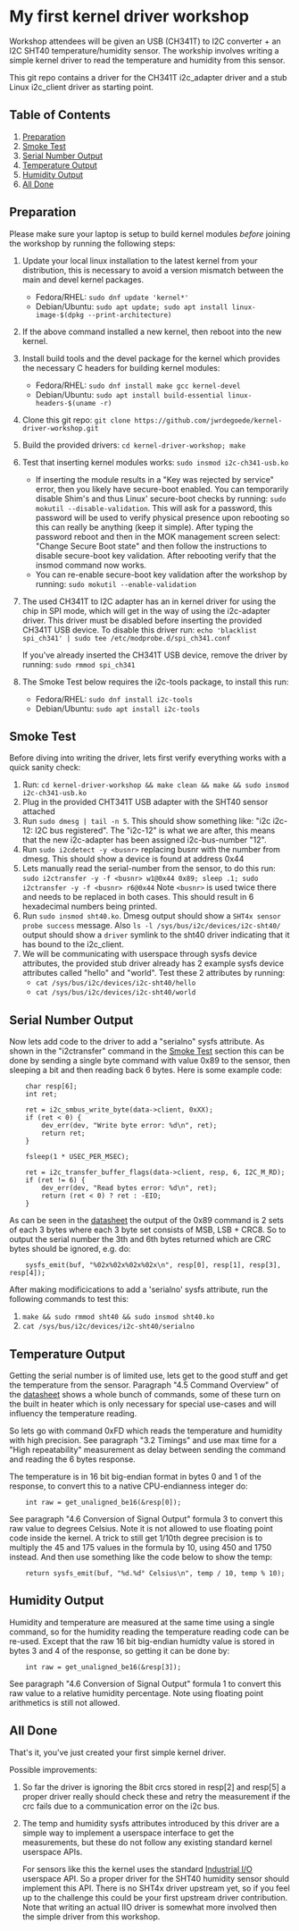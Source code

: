 # My first kernel driver workshop

Workshop attendees will be given an USB (CH341T) to I2C converter + an I2C SHT40
temperature/humidity sensor. The workship involves writing a simple kernel
driver to read the temperature and humidity from this sensor.

This git repo contains a driver for the CH341T i2c_adapter driver and
a stub Linux i2c_client driver as starting point.

## Table of Contents

1. [Preparation](#preparation)
2. [Smoke Test](#smoke-test)
3. [Serial Number Output](#serial-number-output)
4. [Temperature Output](#temperature-output)
5. [Humidity Output](#humidity-output)
6. [All Done](#all-done)

## Preparation

Please make sure your laptop is setup to build kernel modules *before*
joining the workshop by running the following steps:

1. Update your local linux installation to the latest kernel from your
distribution, this is necessary to avoid a version mismatch between
the main and devel kernel packages.
    * Fedora/RHEL: `sudo dnf update 'kernel*'`
    * Debian/Ubuntu: `sudo apt update; sudo apt install linux-image-$(dpkg --print-architecture)`

2. If the above command installed a new kernel, then reboot into the new kernel.
3. Install build tools and the devel package for the kernel which provides
the necessary C headers for building kernel modules:
    * Fedora/RHEL: `sudo dnf install make gcc kernel-devel`
    * Debian/Ubuntu: `sudo apt install build-essential linux-headers-$(uname -r)`
4. Clone this git repo: `git clone https://github.com/jwrdegoede/kernel-driver-workshop.git`
5. Build the provided drivers: `cd kernel-driver-workshop; make`
6. Test that inserting kernel modules works: `sudo insmod i2c-ch341-usb.ko`
    * If inserting the module results in a "Key was rejected by service"
      error, then you likely have secure-boot enabled. You can temporarily
      disable Shim's and thus Linux' secure-boot checks by running:
      `sudo mokutil --disable-validation`. This will ask for a password,
      this password will be used to verify physical presence upon rebooting
      so this can really be anything (keep it simple). After typing
      the password reboot and then in the MOK management screen select:
      "Change Secure Boot state" and then follow the instructions to disable
      secure-boot key validation. After rebooting verify that the insmod
      command now works.
    * You can re-enable secure-boot key validation after the workshop by
      running: `sudo mokutil --enable-validation`
7. The used CH341T to I2C adapter has an in kernel driver for using
   the chip in SPI mode, which will get in the way of using the i2c-adapter
   driver. This driver must be disabled before inserting the provided
   CH341T USB device. To disable this driver run:
   `echo 'blacklist spi_ch341' | sudo tee /etc/modprobe.d/spi_ch341.conf`

   If you've already inserted the CH341T USB device, remove the driver
   by running: `sudo rmmod spi_ch341`
8. The Smoke Test below requires the i2c-tools package, to install this run:
    * Fedora/RHEL: `sudo dnf install i2c-tools`
    * Debian/Ubuntu: `sudo apt install i2c-tools`

## Smoke Test

Before diving into writing the driver, lets first verify everything works
with a quick sanity check:

1. Run: `cd kernel-driver-workshop && make clean && make && sudo insmod i2c-ch341-usb.ko`
2. Plug in the provided CHT341T USB adapter with the SHT40 sensor attached
3. Run `sudo dmesg | tail -n 5`. This should show something like:
   "i2c i2c-12: I2C bus registered". The "i2c-12" is what we are after, this
   means that the new i2c-adapter has been assigned i2c-bus-number "12".
4. Run `sudo i2cdetect -y <busnr>` replacing busnr with the number from dmesg.
   This should show a device is found at address 0x44
5. Lets manually read the serial-number from the sensor, to do this run:
   `sudo i2ctransfer -y -f <busnr> w1@0x44 0x89; sleep .1; sudo i2ctransfer -y -f <busnr> r6@0x44`
   Note `<busnr>` is used twice there and needs to be replaced in both cases.
   This should result in 6 hexadecimal numbers being printed.
6. Run `sudo insmod sht40.ko`.
   Dmesg output should show a `SHT4x sensor probe success` message.
   Also `ls -l /sys/bus/i2c/devices/i2c-sht40/` output should show a `driver`
   symlink to the sht40 driver indicating that it has bound to the i2c_client.
7. We will be communicating with userspace through sysfs device attributes,
   the provided stub driver already has 2 example sysfs device attributes
   called "hello" and "world". Test these 2 attributes by running:
    * `cat /sys/bus/i2c/devices/i2c-sht40/hello`
    * `cat /sys/bus/i2c/devices/i2c-sht40/world`
  
## Serial Number Output

Now lets add code to the driver to add a "serialno" sysfs attribute. As shown
in the "i2ctransfer" command in the [Smoke Test](#smoke-test) section this can
be done by sending a single byte command with value 0x89 to the sensor, then
sleeping a bit and then reading back 6 bytes. Here is some example code:

```
	char resp[6];
	int ret;

	ret = i2c_smbus_write_byte(data->client, 0xXX);
	if (ret < 0) {
		dev_err(dev, "Write byte error: %d\n", ret);
		return ret;
	}

	fsleep(1 * USEC_PER_MSEC); 

	ret = i2c_transfer_buffer_flags(data->client, resp, 6, I2C_M_RD);
	if (ret != 6) {
		dev_err(dev, "Read bytes error: %d\n", ret);
		return (ret < 0) ? ret : -EIO;
	}
```

As can be seen in the [datasheet](https://sensirion.com/media/documents/1D662E57/67BD83A2/HT_DS_Datasheet_SHT4xI-Digital_1.pdf)
the output of the 0x89 command is 2 sets of each 3 bytes where each 3 byte
set consists of MSB, LSB + CRC8. So to output the serial number the 3th and
6th bytes returned which are CRC bytes should be ignored, e.g. do:

```
	sysfs_emit(buf, "%02x%02x%02x%02x\n", resp[0], resp[1], resp[3], resp[4]);
```

After making modificications to add a 'serialno' sysfs attribute, run
the following commands to test this:

1. `make && sudo rmmod sht40 && sudo insmod sht40.ko`
2. `cat /sys/bus/i2c/devices/i2c-sht40/serialno`

## Temperature Output

Getting the serial number is of limited use, lets get to the good stuff and
get the temperature from the sensor. Paragraph "4.5 Command Overview"
of the [datasheet](https://sensirion.com/media/documents/1D662E57/67BD83A2/HT_DS_Datasheet_SHT4xI-Digital_1.pdf)
shows a whole bunch of commands, some of these turn on the built in heater
which is only necessary for special use-cases and will influency
the temperature reading.

So lets go with command 0xFD which reads the temperature and humidity with
high precision. See paragraph "3.2 Timings" and use max time for a "High
repeatability" measurement as delay between sending the command and reading
the 6 bytes response.

The temperature is in 16 bit big-endian format in bytes 0 and 1 of
the response, to convert this to a native CPU-endianness integer do:

```
	int raw = get_unaligned_be16(&resp[0]);
```

See paragraph "4.6 Conversion of Signal Output" formula 3 to convert this
raw value to degrees Celsius. Note it is not allowed to use floating point
code inside the kernel. A trick to still get 1/10th degree precision is to
multiply the 45 and 175 values in the formula by 10, using 450 and 1750
instead. And then use something like the code below to show the temp:

```
	return sysfs_emit(buf, "%d.%d° Celsius\n", temp / 10, temp % 10);
```

## Humidity Output

Humidity and temperature are measured at the same time using a single
command, so for the humidity reading the temperature reading code can
be re-used. Except that the raw 16 bit big-endian humidty value is stored
in bytes 3 and 4 of the response, so getting it can be done by:

```
	int raw = get_unaligned_be16(&resp[3]);
```

See paragraph "4.6 Conversion of Signal Output" formula 1 to convert this
raw value to a relative humidity percentage. Note using floating point
arithmetics is still not allowed.

## All Done

That's it, you've just created your first simple kernel driver.

Possible improvements:
1. So far the driver is ignoring the 8bit crcs stored in resp[2] and resp[5]
   a proper driver really should check these and retry the measurement if
   the crc fails due to a communication error on the i2c bus.

2. The temp and humidity sysfs attributes introduced by this driver are
   a simple way to implement a userspace interface to get the measurements,
   but these do not follow any existing standard kernel userspace APIs.

   For sensors like this the kernel uses the standard
   [Industrial I/O](https://docs.kernel.org/driver-api/iio/index.html)
   userspace API. So a proper driver for the SHT40 humidity sensor should
   implement this API. There is no SHT4x driver upstream yet, so if you feel
   up to the challenge this could be your first upstream driver
   contribution. Note that writing an actual IIO driver is somewhat more
   involved then the simple driver from this workshop.
